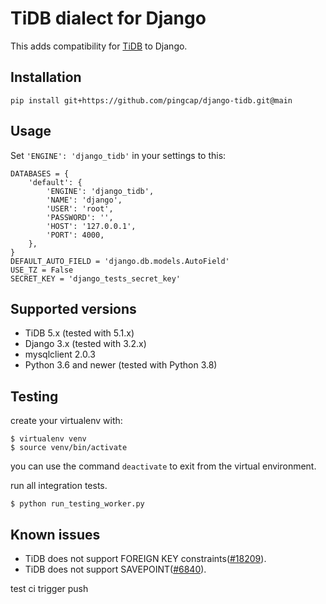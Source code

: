 # TiDB dialect for Django

This adds compatibility for [TiDB](https://github.com/pingcap/tidb) to Django.

## Installation

```
pip install git+https://github.com/pingcap/django-tidb.git@main
```

## Usage

Set `'ENGINE': 'django_tidb'` in your settings to this:

```
DATABASES = {
    'default': {
        'ENGINE': 'django_tidb',
        'NAME': 'django',
        'USER': 'root',
        'PASSWORD': '',
        'HOST': '127.0.0.1',
        'PORT': 4000,
    },
}
DEFAULT_AUTO_FIELD = 'django.db.models.AutoField'
USE_TZ = False
SECRET_KEY = 'django_tests_secret_key'
```

## Supported versions

- TiDB 5.x (tested with 5.1.x)
- Django 3.x (tested with 3.2.x)
- mysqlclient 2.0.3
- Python 3.6 and newer (tested with Python 3.8)

## Testing

create your virtualenv with:

```
$ virtualenv venv
$ source venv/bin/activate
```

you can use the command ```deactivate``` to exit from the virtual environment.

run all integration tests.

```
$ python run_testing_worker.py
```

## Known issues

- TiDB does not support FOREIGN KEY constraints([#18209](https://github.com/pingcap/tidb/issues/18209)).
- TiDB does not support SAVEPOINT([#6840](https://github.com/pingcap/tidb/issues/6840)).

test ci 
trigger push
